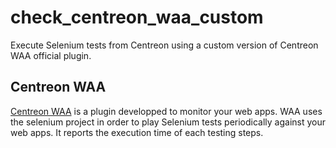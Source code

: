 # check_centreon_waa_custom
Execute Selenium tests from Centreon using a custom version of Centreon WAA official plugin.

## Centreon WAA
[Centreon WAA](https://download.centreon.com/?tab=Modules#centreon-waa) is a plugin developped to monitor your web apps.
WAA uses the selenium project in order to play Selenium tests periodically against your web apps.
It reports the execution time of each testing steps.
